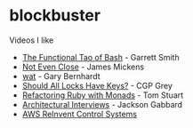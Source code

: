 # blockbuster
Videos I like

* [The Functional Tao of Bash](https://youtu.be/yD2ekOEP9sU) - Garrett Smith
* [Not Even Close](https://youtu.be/tF24WHumvIc) - James Mickens
* [wat](https://www.destroyallsoftware.com/talks/wat) - Gary Bernhardt
* [Should All Locks Have Keys?](https://youtu.be/VPBH1eW28mo) - CGP Grey
* [Refactoring Ruby with Monads](https://youtu.be/J1jYlPtkrqQ) - Tom Stuart
* [Architectural Interviews](https://www.youtube.com/watch?v=ZgdS0EUmn70) - Jackson Gabbard
* [AWS ReInvent Control Systems](https://www.youtube.com/watch?v=O8xLxNje30M)
